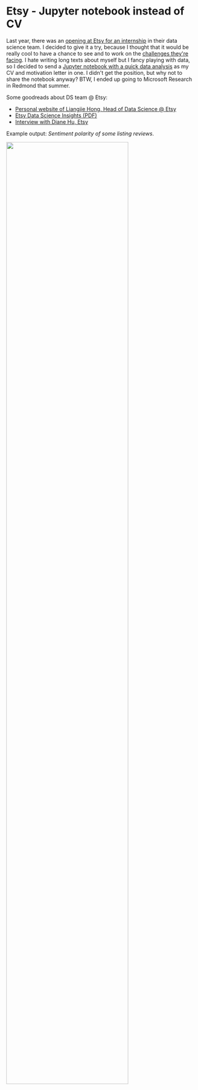 # Etsy - Jupyter notebook instead of CV

Last year, there was an [opening at Etsy for an internship](https://www.etsy.com/au/careers) in their data science team. 
I decided to give it a try, because I thought that it would be really cool to have a chance to see and to work on the [challenges 
they're facing](https://codeascraft.com). I hate writing long texts about myself but I fancy playing with data, 
so I decided to send a [Jupyter notebook with a quick data analysis](https://github.com/benetka/etsy/blob/master/I%20want%20to%20intern%20at%20Etsy!.ipynb) as my CV and motivation letter in one. 
I didn't get the position, but why not to share the notebook anyway? BTW, I ended up going to Microsoft Research in Redmond that summer. 

Some goodreads about DS team @ Etsy:  
- [Personal website of Liangjie Hong, Head of Data Science @ Etsy](http://www.hongliangjie.com/)
- [Etsy Data Science Insights (PDF)](http://www.hongliangjie.com/talks/Etsy_DataScience_Insights.pdf)
- [Interview with Diane Hu, Etsy](http://www.careercontessa.com/interviews/diane-hu-data-scientist-etsy/)

<p>Example output: <i>Sentiment polarity of some listing reviews</i>.</a>

<a href="https://github.com/benetka/etsy/blob/master/I%20want%20to%20intern%20at%20Etsy!.ipynb" title="See the notebook."><img src="http://www.rybak.io/research_data/etsy/sentiment_polarity.png" width="80%"></a>

